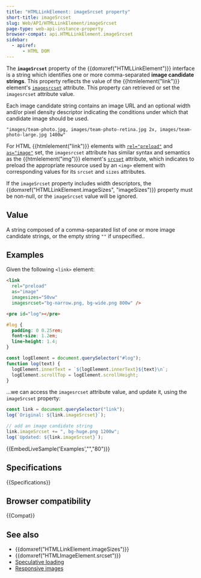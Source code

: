 ```yaml
---
title: "HTMLLinkElement: imageSrcset property"
short-title: imageSrcset
slug: Web/API/HTMLLinkElement/imageSrcset
page-type: web-api-instance-property
browser-compat: api.HTMLLinkElement.imageSrcset
sidebar:
  - apiref:
      - HTML DOM
---
```


The **`imageSrcset`** property of the {{domxref("HTMLLinkElement")}} interface is a string which identifies one or more comma-separated **image candidate strings**. This property reflects the value of the {{htmlelement("link")}} element's [`imagesrcset`](/en-US/docs/Web/HTML/Reference/Elements/link#imagesrcset) attribute. This property can retrieved or set the `imagesrcset` attribute value.

Each image candidate string contains an image URL and an optional width and/or pixel density descriptor indicating the conditions under which that candidate image should be used.

```plain
"images/team-photo.jpg, images/team-photo-retina.jpg 2x, images/team-photo-large.jpg 1400w"
```

For HTML {{htmlelement("link")}} elements with [`rel="preload"`](/en-US/docs/Web/HTML/Reference/Attributes/rel/preload) and [`as="image"`](/en-US/docs/Web/HTML/Reference/Elements/link#as) set, the `imagesrcset` attribute has similar syntax and semantics as the {{htmlelement("img")}} element's [`srcset`](/en-US/docs/Web/HTML/Reference/Elements/img#srcset) attribute, which indicates to preload the appropriate resource used by an `<img>` element with corresponding values for its `srcset` and `sizes` attributes.

If the `imageSrcset` property includes width descriptors, the {{domxref("HTMLLinkElement.imageSizes", "imageSizes")}} property must be non-null, or the `imageSrcset` value will be ignored.

## Value

A string composed of a comma-separated list of one or more image candidate strings, or the empty string `""` if unspecified..

## Examples

Given the following `<link>` element:

```html
<link
  rel="preload"
  as="image"
  imagesizes="50vw"
  imagesrcset="bg-narrow.png, bg-wide.png 800w" />
```

```html hidden
<pre id="log"></pre>
```

```css hidden
#log {
  padding: 0 0.25rem;
  font-size: 1.2em;
  line-height: 1.4;
}
```

```js hidden
const logElement = document.querySelector("#log");
function log(text) {
  logElement.innerText = `${logElement.innerText}${text}\n`;
  logElement.scrollTop = logElement.scrollHeight;
}
```

…we can access the `imagesrcset` attribute value, and update it, using the `imageSrcset` property:

```js
const link = document.querySelector("link");
log(`Original: ${link.imageSrcset}`);

// add an image candidate string
link.imageSrcset += ", bg-huge.png 1200w";
log(`Updated: ${link.imageSrcset}`);
```

{{EmbedLiveSample('Examples',"","80")}}

## Specifications

{{Specifications}}

## Browser compatibility

{{Compat}}

## See also

- {{domxref("HTMLLinkElement.imageSizes")}}
- {{domxref("HTMLImageElement.srcset")}}
- [Speculative loading](/en-US/docs/Web/Performance/Guides/Speculative_loading#link_relpreload)
- [Responsive images](/en-US/docs/Web/HTML/Guides/Responsive_images)

